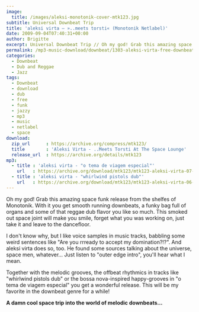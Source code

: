 ```yaml
---
image:
  title: /images/aleksi-monotonik-cover-mtk123.jpg
subtitle: Universal Downbeat Trip
title: 'aleksi virta – »..meets torsti« (Monotonik Netlabel)'
date: 2009-09-04T07:40:31+00:00
author: Brigitte
excerpt: Universal Downbeat Trip // Oh my god! Grab this amazing space funk release from the shelfes of Monotonik. And you get smooth a funky bag of running downbeats.
permalink: /mp3-music-download/downbeat/1303-aleksi-virta-free-downbeat-music
categories:
  - Downbeat
  - Dub and Reggae
  - Jazz
tags:
  - Downbeat
  - download
  - dub
  - free
  - funk
  - jazzy
  - mp3
  - music
  - netlabel
  - space
download:
  zip_url      : https://archive.org/compress/mtk123/
  title        : 'Aleksi Virta - ..Meets Torsti At The Space Lounge'
  release_url  : https://archive.org/details/mtk123
mp3:
  - title : 'aleksi virta - "o tema de viagem especial"'
    url   : https://archive.org/download/mtk123/mtk123-aleksi-virta-07-o-tema-da-viagem-espacial-da-carolina.mp3
  - title : 'aleksi virta - "whirlwind pistols dub"'
    url   : https://archive.org/download/mtk123/mtk123-aleksi-virta-06-whirlwind-pistols-dub.mp3
---
```

Oh my god! Grab this amazing space funk release from the shelfes of Monotonik. With it you get smooth running downbeats, a funky bag full of organs and some of that reggae dub flavor you like so much. This smoked out space joint will make you smile, forget what you was working on, just take it and leave to the dancefloor.
<!--more-->

I don't know why, but I like voice samples in music tracks, babbling some weird sentences like "Are you rrready to accept my domination?!?". And aleksi virta does so, too. He found some sources talking about the universe, space men, whatever... Just listen to "outer edge intro", you'll hear what I mean.

Together with the melodic grooves, the offbeat rhythmics in tracks like "whirlwind pistols dub" or the bossa nova-inspired happy-grooves in "o tema de viagem especial" you get a wonderful release. This will be my favorite in the downbeat genre for a while!

**A damn cool space trip into the world of melodic downbeats...**

